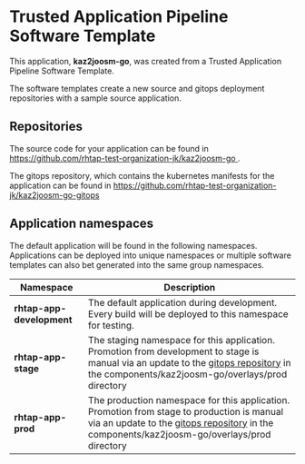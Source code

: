 # Trusted Application Pipeline Software Template

This application, **kaz2joosm-go**, was created from a Trusted Application Pipeline Software Template.

The software templates create a new source and gitops deployment repositories with a sample source application. 

## Repositories

The source code for your application can be found in [https://github.com/rhtap-test-organization-jk/kaz2joosm-go ](https://github.com/rhtap-test-organization-jk/kaz2joosm-go ).
 
The gitops repository, which contains the kubernetes manifests for the application can be found in 
[https://github.com/rhtap-test-organization-jk/kaz2joosm-go-gitops ](https://github.com/rhtap-test-organization-jk/kaz2joosm-go-gitops ) 

## Application namespaces 

The default application will be found in the following namespaces. Applications can be deployed into unique namespaces or multiple software templates can also bet generated into the same group namespaces.  

|  Namespace   |  Description   |  
| -------- | -------- |   
| **rhtap-app-development** | The default application during development. Every build will be deployed to this namespace for testing. | 
| **rhtap-app-stage** | The staging namespace for this application. Promotion from development to stage is manual via an update to the [gitops repository](https://github.com/rhtap-test-organization-jk/kaz2joosm-go-gitops ) in the components/kaz2joosm-go/overlays/prod directory |  
| **rhtap-app-prod** | The production namespace for this application. Promotion from stage to production is manual via an update to the [gitops repository](https://github.com/rhtap-test-organization-jk/kaz2joosm-go-gitops ) in the components/kaz2joosm-go/overlays/prod directory | 